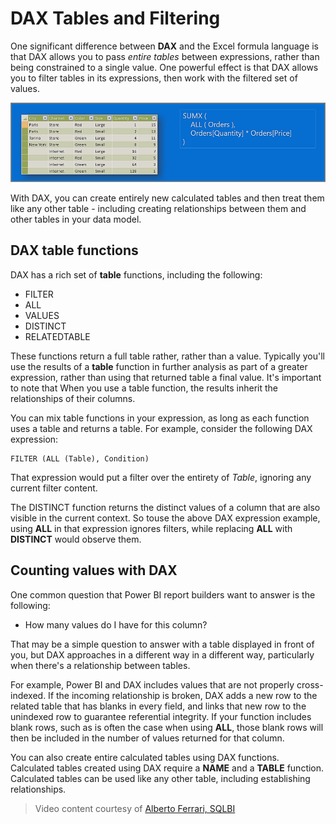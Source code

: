 <properties
   pageTitle="DAX Tables and Filtering"
   description="Filter and evaluate tables using advanced table functions"
   services="powerbi"
   documentationCenter=""
   authors="davidiseminger"
   manager="mblythe"
   backup=""
   editor=""
   tags=""
   qualityFocus="no"
   qualityDate=""
   featuredVideoId="6eAoDI4VDFs"
   courseDuration="32m"/>

<tags
   ms.service="powerbi"
   ms.devlang="NA"
   ms.topic="get-started-article"
   ms.tgt_pltfrm="NA"
   ms.workload="powerbi"
   ms.date="12/01/2016"
   ms.author="davidi"/>

# DAX Tables and Filtering

One significant difference between **DAX** and the Excel formula language is that DAX allows you to pass *entire tables* between expressions, rather than being constrained to a single value. One powerful effect is that DAX allows you to filter tables in its expressions, then work with the filtered set of values.

![](media/powerbi-learning-7-6-DAX-tables-and-filtering/DAX-tables-filtering_1.png)

With DAX, you can create entirely new calculated tables and then treat them like any other table - including creating relationships between them and other tables in your data model.

## DAX table functions

DAX has a rich set of **table** functions, including the following:

-   FILTER
-   ALL
-   VALUES
-   DISTINCT
-   RELATEDTABLE

These functions return a full table rather, rather than a value. Typically you'll use the results of a **table** function in further analysis as part of a greater expression, rather than using that returned table a final value. It's important to note that When you use a table function, the results inherit the relationships of their columns.

You can mix table functions in your expression, as long as each function uses a table and returns a table. For example, consider the following DAX expression:

    FILTER (ALL (Table), Condition)

That expression would put a filter over the entirety of *Table*, ignoring any current filter content.

The DISTINCT function returns the distinct values of a column that are also visible in the current context. So touse the above DAX expression example, using **ALL** in that expression ignores filters, while replacing **ALL** with **DISTINCT** would observe them.

## Counting values with DAX

One common question that Power BI report builders want to answer is the following:

-   How many values do I have for this column?

That may be a simple question to answer with a table displayed in front of you, but DAX approaches in a different way in a different way, particularly when there's a relationship between tables.

For example, Power BI and DAX includes values that are not properly cross-indexed. If the incoming relationship is broken, DAX adds a new row to the related table that has blanks in every field, and links that new row to the unindexed row to guarantee referential integrity. If your function includes blank rows, such as is often the case when using **ALL**, those blank rows will then be included in the number of values returned for that column.

You can also create entire calculated tables using DAX functions. Calculated tables created using DAX require a **NAME** and a **TABLE** function. Calculated tables can be used like any other table, including establishing relationships.

>   Video content courtesy of [Alberto Ferrari, SQLBI](http://www.sqlbi.com/learning-dax/?utm_source=powerbi&utm_medium=marketing&utm_campaign=after-summit)
